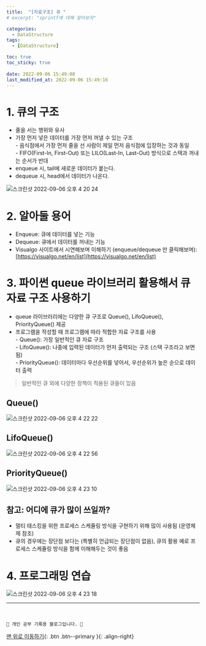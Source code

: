 ```yaml
---
title:  "[자료구조] 큐 "
# excerpt: "sprintf에 대해 알아보자"

categories:
  - DataStructure
tags:
  - [DataStructure]

toc: true
toc_sticky: true
 
date: 2022-09-06 15:49:08
last_modified_at: 2022-09-06 15:49:16
---
```


# 1. 큐의 구조
- 줄을 서는 행위와 유사
- 가장 먼저 넣은 데이터를 가장 먼저 꺼낼 수 있는 구조<br>- 음식점에서 가장 먼저 줄을 선 사람이 제일 먼저 음식점에 입장하는 것과 동일<br>- FIFO(First-In, First-Out) 또는 LILO(Last-In, Last-Out) 방식으로 스택과 꺼내는 순서가 반대
- enqueue 시, tail에 새로운 데이터가 붙는다.
- dequeue 시, head에서 데이터가 나온다.

![스크린샷 2022-09-06 오후 4 20 24](https://user-images.githubusercontent.com/59405576/188571708-e5bc758b-a45b-416e-b0d6-b735e2eed97d.png)

# 2. 알아둘 용어
- Enqueue: 큐에 데이터를 넣는 기능
- Dequeue: 큐에서 데이터를 꺼내는 기능
- Visualgo 사이트에서 시연해보며 이해하기 (enqueue/dequeue 만 클릭해보며): [https://visualgo.net/en/list](https://visualgo.net/en/list)

# 3. 파이썬 queue 라이브러리 활용해서 큐 자료 구조 사용하기
- queue 라이브러리에는 다양한 큐 구조로 Queue(), LifoQueue(), PriorityQueue() 제공
- 프로그램을 작성할 때 프로그램에 따라 적합한 자료 구조를 사용<br>- Queue(): 가장 일반적인 큐 자료 구조<br>- LifoQueue(): 나중에 입력된 데이터가 먼저 출력되는 구조 (스택 구조라고 보면 됨)<br>- PriorityQueue(): 데이터마다 우선순위를 넣어서, 우선순위가 높은 순으로 데이터 출력

> 일반적인 큐 외에 다양한 정책이 적용된 큐들이 있음

## Queue()
![스크린샷 2022-09-06 오후 4 22 22](https://user-images.githubusercontent.com/59405576/188572100-453915cb-404b-48bd-978d-ccbfed9e96fc.png)

## LifoQueue()
![스크린샷 2022-09-06 오후 4 22 56](https://user-images.githubusercontent.com/59405576/188572193-52203ec2-bfc9-4c65-ab43-35d2adb43821.png)

## PriorityQueue()
![스크린샷 2022-09-06 오후 4 23 10](https://user-images.githubusercontent.com/59405576/188572252-bcda660c-3b18-4f15-b213-08abd36c67ce.png)

## 참고: 어디에 큐가 많이 쓰일까?
- 멀티 태스킹을 위한 프로세스 스케쥴링 방식을 구현하기 위해 많이 사용됨 (운영체제 참조)
- 큐의 경우에는 장단점 보다는 (특별히 언급되는 장단점이 없음), 큐의 활용 예로 프로세스 스케쥴링 방식을 함께 이해해두는 것이 좋음

# 4. 프로그래밍 연습
![스크린샷 2022-09-06 오후 4 23 18](https://user-images.githubusercontent.com/59405576/188572277-606761db-cf80-4817-b27e-639c33cc12ab.png)






***
<br>


    💛 개인 공부 기록용 블로그입니다. 👻

[맨 위로 이동하기](#){: .btn .btn--primary }{: .align-right}
